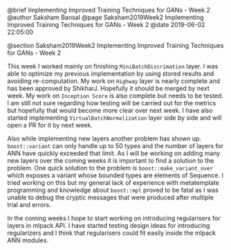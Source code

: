 @brief Implementing Improved Training Techniques for GANs - Week 2
@author Saksham Bansal
@page Saksham2019Week2 Implementing Improved Training Techniques for GANs - Week 2
@date 2019-06-02 22:05:00

@section Saksham2019Week2 Implementing Improved Training Techniques for GANs - Week 2

This week I worked mainly on finishing `MiniBatchDiscrimation` layer. I was able to optimize my previous implementation by using stored results and avoiding re-computation. My work on `Highway` layer is nearly complete and has been approved by ShikharJ. Hopefully it should be merged by next week.
My work on `Inception Score` is also complete but needs to be tested. I am still not sure regarding how testing will be carried out for the metrics but hopefully that would become more clear over next week. I have also started implementing `VirtualBatchNormalization` layer side by side and will open a PR for it by next week.

Also while implementing new layers another problem has shown up. `boost::variant` can only handle up to 50 types and the number of layers for ANN have quickly exceeded that limit. As I will be working on adding many new layers over the coming weeks it is important to find a solution to the problem. One quick solution to the problem is `boost::make_variant_over` which exposes a variant whose bounded types are elements of Sequence. I tried working on this but my general lack of experience with metatemplate programming and knowledge about `boost::mpl` proved to be fatal as I was unable to debug the cryptic messages that were produced after multiple trial and errors.

In the coming weeks I hope to start working on introducing regularisers for layers in mlpack API. I have started testing design ideas for introducing regularizers and I think that regularisers could fit easily inside the mlpack ANN modules.
